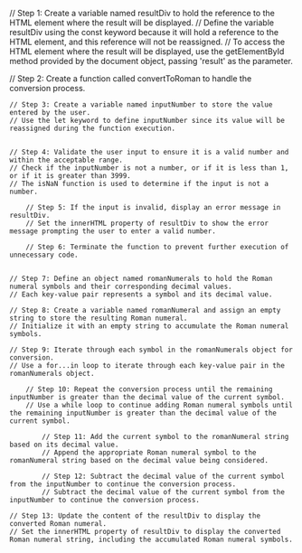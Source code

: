 // Step 1: Create a variable named resultDiv to hold the reference to the HTML element where the result will be displayed.
// Define the variable resultDiv using the const keyword because it will hold a reference to the HTML element, and this reference will not be reassigned.
// To access the HTML element where the result will be displayed, use the getElementById method provided by the document object, passing 'result' as the parameter.

// Step 2: Create a function called convertToRoman to handle the conversion process.

    // Step 3: Create a variable named inputNumber to store the value entered by the user.
    // Use the let keyword to define inputNumber since its value will be reassigned during the function execution.


    // Step 4: Validate the user input to ensure it is a valid number and within the acceptable range.
    // Check if the inputNumber is not a number, or if it is less than 1, or if it is greater than 3999.
    // The isNaN function is used to determine if the input is not a number.

        // Step 5: If the input is invalid, display an error message in resultDiv.
        // Set the innerHTML property of resultDiv to show the error message prompting the user to enter a valid number.

        // Step 6: Terminate the function to prevent further execution of unnecessary code.


    // Step 7: Define an object named romanNumerals to hold the Roman numeral symbols and their corresponding decimal values.
    // Each key-value pair represents a symbol and its decimal value.

    // Step 8: Create a variable named romanNumeral and assign an empty string to store the resulting Roman numeral.
    // Initialize it with an empty string to accumulate the Roman numeral symbols.

    // Step 9: Iterate through each symbol in the romanNumerals object for conversion.
    // Use a for...in loop to iterate through each key-value pair in the romanNumerals object.

        // Step 10: Repeat the conversion process until the remaining inputNumber is greater than the decimal value of the current symbol.
        // Use a while loop to continue adding Roman numeral symbols until the remaining inputNumber is greater than the decimal value of the current symbol.

            // Step 11: Add the current symbol to the romanNumeral string based on its decimal value.
            // Append the appropriate Roman numeral symbol to the romanNumeral string based on the decimal value being considered.

            // Step 12: Subtract the decimal value of the current symbol from the inputNumber to continue the conversion process.
            // Subtract the decimal value of the current symbol from the inputNumber to continue the conversion process.

    // Step 13: Update the content of the resultDiv to display the converted Roman numeral.
    // Set the innerHTML property of resultDiv to display the converted Roman numeral string, including the accumulated Roman numeral symbols.

